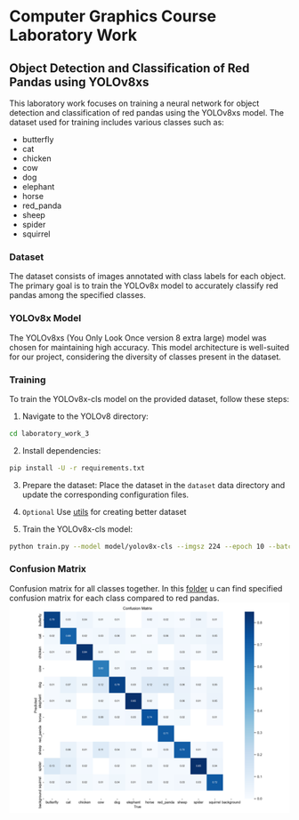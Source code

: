 # Computer Graphics Course Laboratory Work

## Object Detection and Classification of Red Pandas using YOLOv8xs

This laboratory work focuses on training a neural network for object detection and classification of red pandas using the YOLOv8xs model. The dataset used for training includes various classes such as:

- butterfly
- cat
- chicken
- cow
- dog
- elephant
- horse
- red_panda
- sheep
- spider
- squirrel

### Dataset

The dataset consists of images annotated with class labels for each object. The primary goal is to train the YOLOv8x model to accurately classify red pandas among the specified classes.

### YOLOv8x Model

The YOLOv8xs (You Only Look Once version 8 extra large) model was chosen for maintaining high accuracy. This model architecture is well-suited for our project, considering the diversity of classes present in the dataset.

### Training

To train the YOLOv8x-cls model on the provided dataset, follow these steps:

1. Navigate to the YOLOv8 directory:
```bash
cd laboratory_work_3
```
2. Install dependencies:
```bash
pip install -U -r requirements.txt
```
3. Prepare the dataset:
Place the dataset in the `dataset` data directory and update the corresponding configuration files.

4. `Optional` Use [utils](utils/delete_duplicates.py) for creating better dataset
5. Train the YOLOv8x-cls model:
```bash
python train.py --model model/yolov8x-cls --imgsz 224 --epoch 10 --batch 10 --augment True 
```

### Confusion Matrix

Confusion matrix for all classes together. In this [folder](media/matrixes) u can find specified confusion matrix for each class compared to red pandas.
![confusion matrix](media/confusion_matrix.png)
